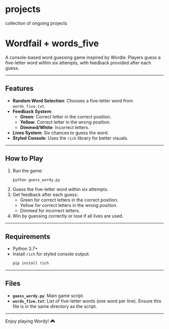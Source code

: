 # projects
collection of ongoing projects

# Wordfail + words_five

A console-based word guessing game inspired by Wordle. Players guess a five-letter word within six attempts, with feedback provided after each guess.

---

## Features
- **Random Word Selection**: Chooses a five-letter word from `words_five.txt`.
- **Feedback System**:
  - **Green**: Correct letter in the correct position.
  - **Yellow**: Correct letter in the wrong position.
  - **Dimmed/White**: Incorrect letters.
- **Lives System**: Six chances to guess the word.
- **Styled Console**: Uses the `rich` library for better visuals.

---

## How to Play
1. Run the game:
   ```bash
   python guess_wordy.py
   ```
2. Guess the five-letter word within six attempts.
3. Get feedback after each guess:
   - Green for correct letters in the correct position.
   - Yellow for correct letters in the wrong position.
   - Dimmed for incorrect letters.
4. Win by guessing correctly or lose if all lives are used.

---

## Requirements
- Python 3.7+
- Install `rich` for styled console output:
  ```bash
  pip install rich
  ```

---

## Files
- **`guess_wordy.py`**: Main game script.
- **`words_five.txt`**: List of five-letter words (one word per line). Ensure this file is in the same directory as the script.

---

Enjoy playing Wordy! 🎮

